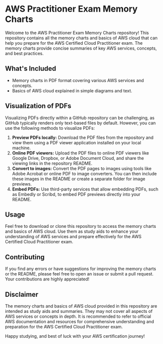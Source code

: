 # AWS Practitioner Exam Memory Charts

Welcome to the AWS Practitioner Exam Memory Charts repository! This repository contains all the memory charts and basics of AWS cloud that can help you prepare for the AWS Certified Cloud Practitioner exam. The memory charts provide concise summaries of key AWS services, concepts, and best practices.

## What's Included
- Memory charts in PDF format covering various AWS services and concepts.
- Basics of AWS cloud explained in simple diagrams and text.

## Visualization of PDFs
Visualizing PDFs directly within a GitHub repository can be challenging, as GitHub typically renders only text-based files by default. However, you can use the following methods to visualize PDFs:
1. **Preview PDFs locally:** Download the PDF files from the repository and view them using a PDF viewer application installed on your local machine.
2. **Online PDF viewers:** Upload the PDF files to online PDF viewers like Google Drive, Dropbox, or Adobe Document Cloud, and share the viewing links in the repository README.
3. **Convert to images:** Convert the PDF pages to images using tools like Adobe Acrobat or online PDF to image converters. You can then include these images in the README or create a separate folder for image previews.
4. **Embed PDFs:** Use third-party services that allow embedding PDFs, such as Embedly or Scribd, to embed PDF previews directly into your README.

## Usage
Feel free to download or clone this repository to access the memory charts and basics of AWS cloud. Use them as study aids to enhance your understanding of AWS services and prepare effectively for the AWS Certified Cloud Practitioner exam.

## Contributing
If you find any errors or have suggestions for improving the memory charts or the README, please feel free to open an issue or submit a pull request. Your contributions are highly appreciated!

## Disclaimer
The memory charts and basics of AWS cloud provided in this repository are intended as study aids and summaries. They may not cover all aspects of AWS services or concepts in depth. It is recommended to refer to official AWS documentation and resources for comprehensive understanding and preparation for the AWS Certified Cloud Practitioner exam.

Happy studying, and best of luck with your AWS certification journey!
